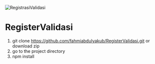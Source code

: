![RegistrasiValidasi](https://user-images.githubusercontent.com/47190955/111877255-0af80d80-89d5-11eb-87cc-a14ad4c7f548.gif)

# RegisterValidasi
1. git clone https://github.com/fahmiabdulyakub/RegisterValidasi.git or download zip
2. go to the project directory
3. npm install
